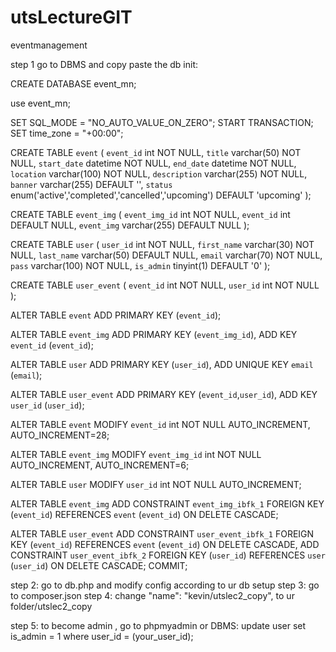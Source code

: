 # utsLectureGIT
 eventmanagement

step 1 go to DBMS and copy paste the db init:

CREATE DATABASE event_mn;

use event_mn;

SET SQL_MODE = "NO_AUTO_VALUE_ON_ZERO";
START TRANSACTION;
SET time_zone = "+00:00";

CREATE TABLE `event` (
  `event_id` int NOT NULL,
  `title` varchar(50) NOT NULL,
  `start_date` datetime NOT NULL,
  `end_date` datetime NOT NULL,
  `location` varchar(100) NOT NULL,
  `description` varchar(255) NOT NULL,
  `banner` varchar(255) DEFAULT '',
  `status` enum('active','completed','cancelled','upcoming') DEFAULT 'upcoming'
);



CREATE TABLE `event_img` (
  `event_img_id` int NOT NULL,
  `event_id` int DEFAULT NULL,
  `event_img` varchar(255) DEFAULT NULL
);



CREATE TABLE `user` (
  `user_id` int NOT NULL,
  `first_name` varchar(30) NOT NULL,
  `last_name` varchar(50) DEFAULT NULL,
  `email` varchar(70) NOT NULL,
  `pass` varchar(100) NOT NULL,
  `is_admin` tinyint(1) DEFAULT '0'
);


CREATE TABLE `user_event` (
  `event_id` int NOT NULL,
  `user_id` int NOT NULL
);


ALTER TABLE `event`
  ADD PRIMARY KEY (`event_id`);


ALTER TABLE `event_img`
  ADD PRIMARY KEY (`event_img_id`),
  ADD KEY `event_id` (`event_id`);


ALTER TABLE `user`
  ADD PRIMARY KEY (`user_id`),
  ADD UNIQUE KEY `email` (`email`);


ALTER TABLE `user_event`
  ADD PRIMARY KEY (`event_id`,`user_id`),
  ADD KEY `user_id` (`user_id`);


ALTER TABLE `event`
  MODIFY `event_id` int NOT NULL AUTO_INCREMENT, AUTO_INCREMENT=28;


ALTER TABLE `event_img`
  MODIFY `event_img_id` int NOT NULL AUTO_INCREMENT, AUTO_INCREMENT=6;


ALTER TABLE `user`
  MODIFY `user_id` int NOT NULL AUTO_INCREMENT;


ALTER TABLE `event_img`
  ADD CONSTRAINT `event_img_ibfk_1` FOREIGN KEY (`event_id`) REFERENCES `event` (`event_id`) ON DELETE CASCADE;


ALTER TABLE `user_event`
  ADD CONSTRAINT `user_event_ibfk_1` FOREIGN KEY (`event_id`) REFERENCES `event` (`event_id`) ON DELETE CASCADE,
  ADD CONSTRAINT `user_event_ibfk_2` FOREIGN KEY (`user_id`) REFERENCES `user` (`user_id`) ON DELETE CASCADE;
COMMIT;

step 2: go to db.php and modify config according to ur db setup
step 3: go to composer.json
step 4: change "name": "kevin/utslec2_copy", to ur folder/utslec2_copy


step 5:
to become admin , go to phpmyadmin or DBMS: 
update user set is_admin = 1 where user_id = (your_user_id);